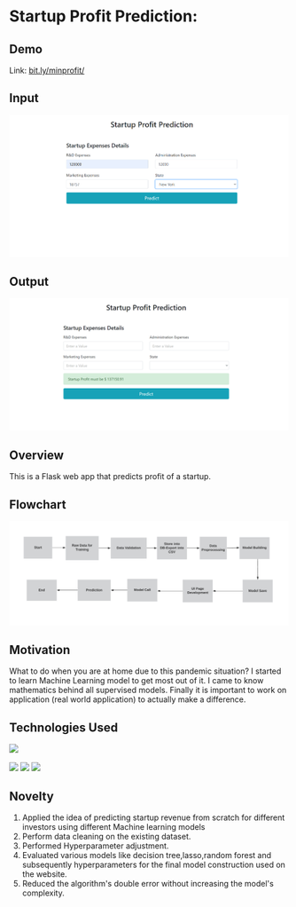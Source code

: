 # Startup Profit Prediction: 

## Demo
Link: [bit.ly/minprofit/](bit.ly/minprofit)

## Input
[![](https://github.com/anmoldeep7/startupprofit/blob/main/Input.png)](https://startupprofits.herokuapp.com/)

## Output
[![](https://github.com/anmoldeep7/startupprofit/blob/main/Output.png)](https://startupprofits.herokuapp.com/)

## Overview
This is a Flask web app that predicts profit of a startup.

## Flowchart 
<p align="center">
  <img src="https://github.com/anmoldeep7/startupprofit/blob/main/Flowchart.png"/>
</p>

## Motivation
What to do when you are at home due to this pandemic situation? I started to learn Machine Learning model to get most out of it. I came to know mathematics behind all supervised models. Finally it is important to work on application (real world application) to actually make a difference.

## Technologies Used

![](https://forthebadge.com/images/badges/made-with-python.svg)

[<img target="_blank" src="https://number1.co.za/wp-content/uploads/2017/10/gunicorn_logo-300x85.png" width=280>](https://gunicorn.org) [<img target="_blank" src="https://scikit-learn.org/stable/_static/scikit-learn-logo-small.png" width=200>](https://scikit-learn.org/stable/)  [<img target="_blank" src="https://flask.palletsprojects.com/en/1.1.x/_images/flask-logo.png" width=170>](https://flask.palletsprojects.com/en/1.1.x/)  


## Novelty
1) Applied the idea of predicting startup revenue from scratch for different investors using different Machine learning models
2) Perform data cleaning on the existing dataset.
3) Performed Hyperparameter adjustment.
4) Evaluated various models like decision tree,lasso,random forest and subsequently hyperparameters for the final model construction    used on the website.
5) Reduced the algorithm's double error without increasing the model's complexity.
